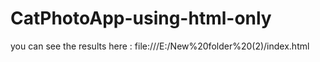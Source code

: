 # CatPhotoApp-using-html-only
you can see the results here : file:///E:/New%20folder%20(2)/index.html
